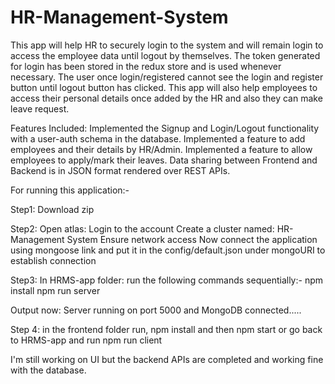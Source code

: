 # HR-Management-System

This app will help HR to securely login to the system and will remain login to access the employee data until logout by themselves. The token generated for login has been stored in the redux store and is used whenever necessary. The user once login/registered cannot see the login and register button until logout button has clicked. This app will also help employees to access their personal details once added by the HR and also they can make leave request.

Features Included:
Implemented the Signup and Login/Logout functionality with a user-auth schema in the database.
Implemented a feature to add employees and their details by HR/Admin.
Implemented a feature to allow employees to apply/mark their leaves.
Data sharing between Frontend and Backend is in JSON format rendered over REST APIs.

For running this application:-

Step1: Download zip

Step2: Open atlas: Login to the account Create a cluster named: HR-Management System Ensure network access Now connect the application using mongoose link and put it in the config/default.json under mongoURI to establish connection

Step3: In HRMS-app folder: run the following commands sequentially:- npm install npm run server

Output now: Server running on port 5000 and MongoDB connected.....

Step 4: in the frontend folder run, npm install and then npm start or go back to HRMS-app and run npm run client

I'm still working on UI but the backend APIs are completed and working fine with the database.

